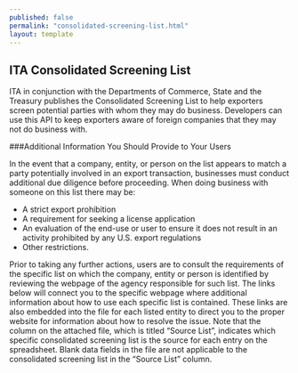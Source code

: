 ```yaml
---
published: false
permalink: "consolidated-screening-list.html"
layout: template
---
```


## ITA Consolidated Screening List

ITA in conjunction with the Departments of Commerce, State and the Treasury publishes the Consolidated Screening List to help exporters screen potential parties with whom they may do business. Developers can use this API to keep exporters aware of foreign companies that they may not do business with.

###Additional Information You Should Provide to Your Users

In the event that a company, entity, or person on the list appears to match a party potentially involved in an export transaction, businesses must conduct additional due diligence before proceeding. When doing business with someone on this list there may be:

- A strict export prohibition
- A requirement for seeking a license application
- An evaluation of the end-use or user to ensure it does not result in an activity prohibited by any U.S. export regulations
- Other restrictions.

Prior to taking any further actions, users are to consult the requirements of the specific list on which the company, entity or person is identified by reviewing the webpage of the agency responsible for such list. The links below will connect you to the specific webpage where additional information about how to use each specific list is contained. These links are also embedded into the file for each listed entity to direct you to the proper website for information about how to resolve the issue. Note that the column on the attached file, which is titled “Source List”, indicates which specific consolidated screening list is the source for each entry on the spreadsheet. Blank data fields in the file are not applicable to the consolidated screening list in the “Source List” column.